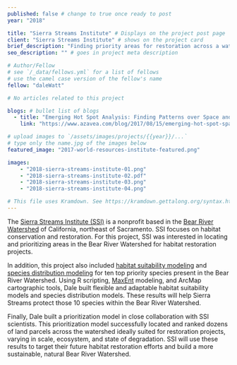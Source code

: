 ```yaml
---
published: false # change to true once ready to post
year: "2018"

title: "Sierra Streams Institute" # Displays on the project post page
client: "Sierra Streams Institute" # shows on the project card
brief_description: "Finding priority areas for restoration across a watershed" # shows on the project card
seo_description: "" # goes in project meta description

# Author/Fellow
# see `/_data/fellows.yml` for a list of fellows
# use the camel case version of the fellow's name
fellow: "daleWatt"

# No articles related to this project

blogs: # bullet list of blogs
  - title: "Emerging Hot Spot Analysis: Finding Patterns over Space and Time"
    link: "https://www.azavea.com/blog/2017/08/15/emerging-hot-spot-spatial-statistics/"

# upload images to `/assets/images/projects/{{year}}/...`
# type only the name.jpg of the images below
featured_image: "2017-world-resources-institute-featured.png"

images:
    - "2018-sierra-streams-institute-01.png"
    - "2018-sierra-streams-institute-02.pdf"
    - "2018-sierra-streams-institute-03.png"
    - "2018-sierra-streams-institute-04.png"

# This file uses Kramdown. See https://kramdown.gettalong.org/syntax.html for syntax
---
```

The [Sierra Streams Institute (SSI)](https://sierrastreamsinstitute.org/) is a nonprofit based in the [Bear River Watershed](https://en.wikipedia.org/wiki/Bear_River_(Feather_River_tributary)) of California, northeast of Sacramento. SSI focuses on habitat conservation and restoration. For this project, SSI was interested in locating and prioritizing areas in the Bear River Watershed for habitat restoration projects.

In addition, this project also included [habitat suitability modeling](http://corridordesign.org/designing_corridors/habitat_modeling/) and [species distribution modeling](http://www.natureserve.org/conservation-tools/species-distribution-modeling) for ten top priority species present in the Bear River Watershed. Using R scripting, [MaxEnt](https://biodiversityinformatics.amnh.org/open_source/maxent/) modeling, and ArcMap cartographic tools, Dale built flexible and adaptable habitat suitability models and species distribution models. These results will help Sierra Streams protect those 10 species within the Bear River Watershed.

Finally, Dale built a prioritization model in close collaboration with SSI scientists. This prioritization model successfully located and ranked dozens of land parcels across the watershed ideally suited for restoration projects, varying in scale, ecosystem, and state of degradation. SSI will use these results to target their future habitat restoration efforts and build a more sustainable, natural Bear River Watershed.
